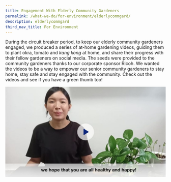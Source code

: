 ```yaml
---
title: Engagement With Elderly Community Gardeners
permalink: /what-we-do/for-environment/elderlycommgard/
description: elderlycommgard
third_nav_title: For Environment
---
```

During the circuit breaker period, to keep our elderly community gardeners engaged, we produced a series of at-home gardening videos, guiding them to plant okra, tomato and _kang kong_ at home, and share their progress with their fellow gardeners on social media. The seeds were provided to the community gardeners thanks to our corporate sponsor Ricoh. We wanted the videos to be a way to empower our senior community gardeners to stay home, stay safe and stay engaged with the community. Check out the videos and see if you have a green thumb too!

![](/images/What%20We%20Do/For%20Environment/Gardener%20P1.jpg)